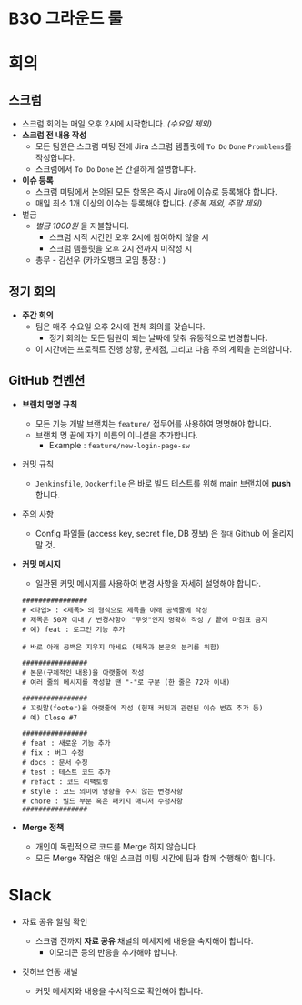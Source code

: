 # B3O 그라운드 룰

# 회의

## 스크럼

- 스크럼 회의는 매일 오후 2시에 시작합니다. *(수요일 제외)*
- **스크럼 전 내용 작성**
    - 모든 팀원은 스크럼 미팅 전에 Jira 스크럼 템플릿에 `To Do` `Done` `Promblems`를 작성합니다.
    - 스크럼에서 `To Do` `Done` 은 간결하게 설명합니다.
- **이슈 등록**
    - 스크럼 미팅에서 논의된 모든 항목은 즉시 Jira에 이슈로 등록해야 합니다.
    - 매일 최소 1개 이상의 이슈는 등록해야 합니다. *(중복 제외, 주말 제외)*
- 벌금
    - *벌금 1000원* 을 지불합니다.
        - 스크럼 시작 시간인 오후 2시에 참여하지 않을 시
        - 스크럼 템플릿을 오후 2시 전까지 미작성 시
    - 총무 - 김선우 (카카오뱅크 모임 통장 : )
    

## 정기 회의

- **주간 회의**
    - 팀은 매주 수요일 오후 2시에 전체 회의를 갖습니다.
        - 정기 회의는 모든 팀원이 되는 날짜에 맞춰 유동적으로 변경합니다.
    - 이 시간에는 프로젝트 진행 상황, 문제점, 그리고 다음 주의 계획을 논의합니다.

## GitHub 컨벤션

- **브랜치 명명 규칙**
    - 모든 기능 개발 브랜치는 `feature/` 접두어를 사용하여 명명해야 합니다.
    - 브랜치 명 끝에 자기 이름의 이니셜을 추가합니다.
        - Example : `feature/new-login-page-sw`

- 커밋 규칙
    - `Jenkinsfile`, `Dockerfile` 은 바로 빌드 테스트를 위해 main 브랜치에 **push** 합니다.

- 주의 사항
    - Config 파일들 (access key, secret file, DB 정보) 은 `절대` Github 에 올리지 말 것.

- **커밋 메시지**
    - 일관된 커밋 메시지를 사용하여 변경 사항을 자세히 설명해야 합니다.
    
    ```
    ################
    # <타입> : <제목> 의 형식으로 제목을 아래 공백줄에 작성
    # 제목은 50자 이내 / 변경사항이 "무엇"인지 명확히 작성 / 끝에 마침표 금지
    # 예) feat : 로그인 기능 추가
    
    # 바로 아래 공백은 지우지 마세요 (제목과 본문의 분리를 위함)
    
    ################
    # 본문(구체적인 내용)을 아랫줄에 작성
    # 여러 줄의 메시지를 작성할 땐 "-"로 구분 (한 줄은 72자 이내)
    
    ################
    # 꼬릿말(footer)을 아랫줄에 작성 (현재 커밋과 관련된 이슈 번호 추가 등)
    # 예) Close #7
    
    ################
    # feat : 새로운 기능 추가
    # fix : 버그 수정
    # docs : 문서 수정
    # test : 테스트 코드 추가
    # refact : 코드 리팩토링
    # style : 코드 의미에 영향을 주지 않는 변경사항
    # chore : 빌드 부분 혹은 패키지 매니저 수정사항
    ################
    ```
    

- **Merge 정책**
    - 개인이 독립적으로 코드를 Merge 하지 않습니다.
    - 모든 Merge 작업은 매일 스크럼 미팅 시간에 팀과 함께 수행해야 합니다.

# Slack

- 자료 공유 알림 확인
    - 스크럼 전까지 **자료 공유** 채널의 메세지에 내용을 숙지해야 합니다.
        - 이모티콘 등의 반응을 추가해야 합니다.

- 깃허브 연동 채널
    - 커밋 메세지와 내용을 수시적으로 확인해야 합니다.

